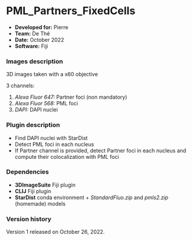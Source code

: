 # PML_Partners_FixedCells 

* **Developed for:** Pierre
* **Team:** De Thé
* **Date:** October 2022
* **Software:** Fiji

### Images description

3D images taken with a x60 objective

3 channels:
  1. *Alexa Fluor 647:* Partner foci (non mandatory)
  2. *Alexa Fluor 568:* PML foci
  4. *DAPI:* DAPI nuclei

### Plugin description

* Find DAPI nuclei with StarDist
* Detect PML foci in each nucleus 
* If Partner channel is provided, detect Partner foci in each nucleus and compute their colocalization with PML foci

### Dependencies

* **3DImageSuite** Fiji plugin
* **CLIJ** Fiji plugin
* **StarDist** conda environment + *StandardFluo.zip* and *pmls2.zip* (homemade) models

### Version history

Version 1 released on October 26, 2022.
